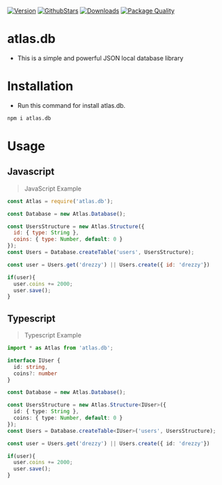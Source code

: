 [![Version](https://img.shields.io/npm/v/atlas.db?label=version&style=flat-square&logo=npm&color=CB3837&logoColor=white)](https://github.com/drezzyts/atlas.db)
[![GithubStars](https://img.shields.io/github/stars/drezzyts/atlas.db?style=flat-square&logo=github)](https://github.com/drezzyts/atlas.db)
[![Downloads](https://img.shields.io/npm/dt/atlas.db?label=downloads&style=flat-square&color=green)](https://github.com/drezzyts/atlas.db)
[![Package Quality](https://packagequality.com/shield/atlas.db.svg)](https://packagequality.com/#?package=atlas.db)


# **atlas.db**
- This is a simple and powerful JSON local database library

# Installation
- Run this command for install atlas.db.
```bash
npm i atlas.db
```
# Usage
## Javascript
> JavaScript Example 
```js
const Atlas = require('atlas.db');

const Database = new Atlas.Database();

const UsersStructure = new Atlas.Structure({
  id: { type: String },
  coins: { type: Number, default: 0 }
});
const Users = Database.createTable('users', UsersStructure);

const user = Users.get('drezzy') || Users.create({ id: 'drezzy'})

if(user){
  user.coins += 2000;
  user.save();
}
```
## Typescript
> Typescript Example
```ts
import * as Atlas from 'atlas.db';

interface IUser {
  id: string, 
  coins?: number
}

const Database = new Atlas.Database();

const UsersStructure = new Atlas.Structure<IUser>({
  id: { type: String },
  coins: { type: Number, default: 0 }
});
const Users = Database.createTable<IUser>('users', UsersStructure);

const user = Users.get('drezzy') || Users.create({ id: 'drezzy'})

if(user){
  user.coins += 2000;
  user.save();
}

```
